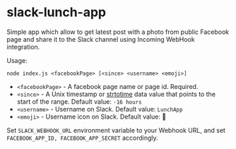 # slack-lunch-app

Simple app which allow to get latest post with a photo from public Facebook page and share it to the Slack channel using Incoming WebHook integration.

Usage:

`node index.js <facebookPage> [<since> <username> <emoji>]`

* `<facebookPage>` - A facebook page name or page id. Required.
* `<since>` - A Unix timestamp or [strtotime](http://php.net/manual/en/function.strtotime.php) data value that points to the start of the range. Default value: `-16 hours`
* `<username>` - Username on Slack. Default value: `LunchApp`
* `<emoji>` - Username icon on Slack. Default value: :stew:

Set `SLACK_WEBHOOK_URL` environment variable to your Webhook URL, and set `FACEBOOK_APP_ID, FACEBOOK_APP_SECRET` accordingly.

